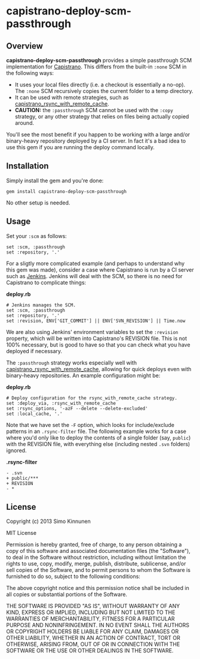 # capistrano-deploy-scm-passthrough

## Overview

**capistrano-deploy-scm-passthrough** provides a simple passthrough SCM implementation for [Capistrano](https://github.com/capistrano/capistrano). This differs from the built-in `:none` SCM in the following ways:

* It uses your local files directly (i.e. a checkout is essentially a no-op). The `:none` SCM recursively copies the current folder to a temp directory.
* It can be used with remote strategies, such as [capistrano_rsync_with_remote_cache](https://github.com/vigetlabs/capistrano_rsync_with_remote_cache).
* **CAUTION:** the `:passthrough` SCM cannot be used with the `:copy` strategy, or any other strategy that relies on files being actually copied around.

You'll see the most benefit if you happen to be working with a large and/or binary-heavy repository deployed by a CI server. In fact it's a bad idea to use this gem if you are running the deploy command locally.

## Installation

Simply install the gem and you're done:

    gem install capistrano-deploy-scm-passthrough

No other setup is needed.

## Usage

Set your `:scm` as follows:

    set :scm, :passthrough
    set :repository, '.'

For a sligtly more complicated example (and perhaps to understand why this gem was made), consider a case where Capistrano is run by a CI server such as [Jenkins](http://jenkins-ci.org/). Jenkins will deal with the SCM, so there is no need for Capistrano to complicate things:

**deploy.rb**

    # Jenkins manages the SCM.
    set :scm, :passthrough
    set :repository, '.'
    set :revision, ENV['GIT_COMMIT'] || ENV['SVN_REVISION'] || Time.now

We are also using Jenkins' environment variables to set the `:revision` property, which will be written into Capistrano's REVISION file. This is not 100% necessary, but is good to have so that you can check what you have deployed if necessary.

The `:passthrough` strategy works especially well with [capistrano_rsync_with_remote_cache](https://github.com/vigetlabs/capistrano_rsync_with_remote_cache), allowing for quick deploys even with binary-heavy repositories. An example configuration might be:

**deploy.rb**

    # Deploy configuration for the rsync_with_remote_cache strategy.
    set :deploy_via, :rsync_with_remote_cache
    set :rsync_options, '-azF --delete --delete-excluded'
    set :local_cache, '.'

Note that we have set the `-F` option, which looks for include/exclude patterns in an `.rsync-filter` file. The following example works for a case where you'd only like to deploy the contents of a single folder (say, `public`) with the REVISION file, with everything else (including nested `.svn` folders) ignored.

**.rsync-filter**

    - .svn
    + public/***
    + REVISION
    - *

## License

Copyright (c) 2013 Simo Kinnunen

MIT License

Permission is hereby granted, free of charge, to any person obtaining
a copy of this software and associated documentation files (the
"Software"), to deal in the Software without restriction, including
without limitation the rights to use, copy, modify, merge, publish,
distribute, sublicense, and/or sell copies of the Software, and to
permit persons to whom the Software is furnished to do so, subject to
the following conditions:

The above copyright notice and this permission notice shall be
included in all copies or substantial portions of the Software.

THE SOFTWARE IS PROVIDED "AS IS", WITHOUT WARRANTY OF ANY KIND,
EXPRESS OR IMPLIED, INCLUDING BUT NOT LIMITED TO THE WARRANTIES OF
MERCHANTABILITY, FITNESS FOR A PARTICULAR PURPOSE AND
NONINFRINGEMENT. IN NO EVENT SHALL THE AUTHORS OR COPYRIGHT HOLDERS BE
LIABLE FOR ANY CLAIM, DAMAGES OR OTHER LIABILITY, WHETHER IN AN ACTION
OF CONTRACT, TORT OR OTHERWISE, ARISING FROM, OUT OF OR IN CONNECTION
WITH THE SOFTWARE OR THE USE OR OTHER DEALINGS IN THE SOFTWARE.